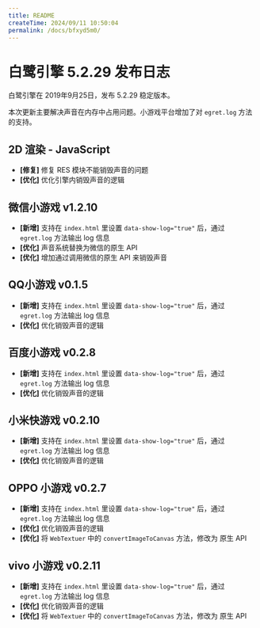 ```yaml
---
title: README
createTime: 2024/09/11 10:50:04
permalink: /docs/bfxyd5m0/
---
```

# 白鹭引擎 5.2.29 发布日志
白鹭引擎在 2019年9月25日，发布 5.2.29 稳定版本。

本次更新主要解决声音在内存中占用问题。小游戏平台增加了对 `egret.log` 方法的支持。

## 2D 渲染 - JavaScript
- **[修复]** 修复 RES 模块不能销毁声音的问题
- **[优化]** 优化引擎内销毁声音的逻辑

## 微信小游戏 v1.2.10
- **[新增]** 支持在 `index.html` 里设置 `data-show-log="true"` 后，通过 `egret.log` 方法输出 log 信息
- **[优化]** 声音系统替换为微信的原生 API
- **[优化]** 增加通过调用微信的原生 API 来销毁声音

## QQ小游戏 v0.1.5
- **[新增]** 支持在 `index.html` 里设置 `data-show-log="true"` 后，通过 `egret.log` 方法输出 log 信息
- **[优化]** 优化销毁声音的逻辑

## 百度小游戏 v0.2.8
- **[新增]** 支持在 `index.html` 里设置 `data-show-log="true"` 后，通过 `egret.log` 方法输出 log 信息
- **[优化]** 优化销毁声音的逻辑

## 小米快游戏 v0.2.10
- **[新增]** 支持在 `index.html` 里设置 `data-show-log="true"` 后，通过 `egret.log` 方法输出 log 信息
- **[优化]** 优化销毁声音的逻辑

## OPPO 小游戏 v0.2.7
- **[新增]** 支持在 `index.html` 里设置 `data-show-log="true"` 后，通过 `egret.log` 方法输出 log 信息
- **[优化]** 优化销毁声音的逻辑
- **[优化]** 将 `WebTextuer` 中的 `convertImageToCanvas` 方法，修改为 原生 API

## vivo 小游戏 v0.2.11
- **[新增]** 支持在 `index.html` 里设置 `data-show-log="true"` 后，通过 `egret.log` 方法输出 log 信息
- **[优化]** 优化销毁声音的逻辑
- **[优化]** 将 `WebTextuer` 中的 `convertImageToCanvas` 方法，修改为 原生 API
